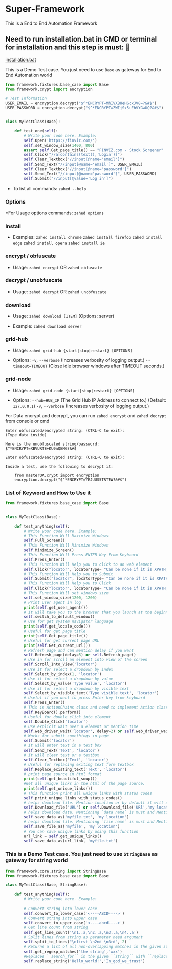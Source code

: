 # Super-Framework
This is a End to End Automation Framework


<h2>Need to run installation.bat in CMD or terminal for installation and this step is must: 🚀</h2>

[installation.bat](https://github.com/zahed3795/Super-Framework/blob/master/installation.bat)

This is a Demo Test case. You just need to use `Base` as gateway for End to End Automation world

```python
from framework.fixtures.base_case import Base
from framework.crypt import encryption

# Test Information
USER_EMAIL = encryption.decrypt("$^*ENCRYPT=MhIVXBUeHGcxJV8=?&#$")
USER_PASSWORD = encryption.decrypt("$^*ENCRYPT=ZWIjSx5uEhVYGwUQ?&#$")


class MyTestClass(Base):

    def test_one(self):
        # Write your code here. Example:
        self.Open('https://finviz.com/')
        self.set_window_size(1400, 800)
        assert self.Get_page_title() == "FINVIZ.com - Stock Screener"
        self.Click("//a[contains(text(),'Login')]")
        self.Clear_Textbox("//input[@name='email']")
        self.Send_Text("//input[@name='email']", USER_EMAIL)
        self.Clear_Textbox("//input[@name='password']")
        self.Send_Text("//input[@name='password']", USER_PASSWORD)
        self.Submit("//input[@value='Log in']")
```

* To list all commands: ``zahed --help``
### Options

*For Usage options commands:
``zahed options``

### Install
* Examples:
``zahed install chrome``
``zahed install firefox``
``zahed install edge``
``zahed install opera``
``zahed install ie``

### encrypt / obfuscate

* Usage:
``zahed encrypt``  OR  ``zahed obfuscate``

### decrypt / unobfuscate

* Usage:
``zahed decrypt``  OR  ``zahed unobfuscate``

### download

* Usage:
``zahed download [ITEM]``
        (Options: server)

* Example:
``zahed download server``

### grid-hub

* Usage:
``zahed grid-hub {start|stop|restart} [OPTIONS]``

* Options:
``-v``, ``--verbose``  (Increases verbosity of logging output.)
``--timeout=TIMEOUT``  (Close idle browser windows after TIMEOUT seconds.)

### grid-node

* Usage:
``zahed grid-node {start|stop|restart} [OPTIONS]``

* Options:
``--hub=HUB_IP`` (The Grid Hub IP Address to connect to.) (Default: ``127.0.0.1``)
``-v``, ``--verbose``  (Increases verbosity of logging output.)



For Data encrypt and decrypt, you can run `zahed encrypt` and `zahed decrypt` from console or cmd
```
Enter obfuscated/encrypted string: (CTRL-C to exit):
(Type data inside)

Here is the unobfuscated string/password:
$^*ENCRYPT=XBVURTE+KU0nQEMG?&#$

Enter obfuscated/encrypted string: (CTRL-C to exit):

Inside a test, use the following to decrypt it:

    from masterQA.crypt import encryption
    encryption.decrypt("$^*ENCRYPT=YEJUUS5TRTEW?&#$")

```


### List of Keyword and How to Use it

```python
from framework.fixtures.base_case import Base


class MyTestClass(Base):

    def test_anything(self):
        # Write your code here. Example:
        # This Function Will Maximize Windows
        self.Full_Screen()
        # This Function Will Minimize Windows
        self.Minimize_Screen()
        # This Function Will Press ENTER Key From Keyboard
        self.Press_Enter()
        # This Function Will Help you to click to an web element
        self.Click("locator", locatorType= "Can be none if it is XPATH, CSS, Name and LinkText")
        # This Function Will Help you to Submit
        self.Submit("locator", locatorType= "Can be none if it is XPATH, CSS, Name and LinkText")
        # This Function Will Help you to Click
        self.Click("locator", locatorType= "Can be none if it is XPATH, CSS, Name and LinkText")
        # This Function Will set windows size
        self.set_window_size(1200, 1200)
        # Print user agent in log
        print(self.get_user_agent())
        # It will take you to the browser that you launch at the beginning
        self.switch_to_default_window()  
        # Use for get system navigator language
        print(self.get_locale_code())
        # Useful for get page title
        print(self.Get_page_title())
        # Useful for get current page URL
        print(self.Get_current_url())
        # Refresh page and can mention delay if you want
        self.Refresh_page(delay=5) or self.Refresh_page()
        # Use in for scroll an element into view of the screen        
        self.Scroll_Into_View('locator')
        # Use it for select a dropdown by index
        self.Select_by_index(1, 'locator')
        # Use it for select a dropdown by value
        self.Select_by_value('Type value', 'locator')
        # Use it for select a dropdown by visible text
        self.Select_by_visible_text('Type visible text', 'locator')
        # Useful if you want to press Enter key from keyboard        
        self.Press_Enter()
        # This is ActionChains class and need to implement Action class methods
        self.KeyBoard().perform()
        # Useful for double click into element
        self.Double_Click('locator')
        # Use explicit wait over a element or mention time 
        self.web_driver_wait('locator', delay=2) or self.web_driver_wait('locator')
        # Works for submit somethings in page        
        self.Submit('locator')
        # It will enter text in a text box
        self.Send_Text('Text', 'locator')
        # It will clear text or a textbox
        self.Clear_Textbox('Text', 'locator')
        # Useful for replacing exiting text form textbox
        self.Replace_existing_text('Text', 'locator')
        # print page source in html format
        print(self.get_beautiful_soup())
        #Get all unique links in the html of the page source.
        print(self.get_unique_links())
        # This function print all unique links with status codes
        self.print_unique_links_with_status_codes()
        # helps download file. Mention location or by default it will download testing folder
        self.Download_file('URL') or self.Download_file('URl','my location')
        # helps download data. Mentioning `data name` is must and Mention location or by default it will download testing folder
        self.save_data_as('myfile.txt', 'my location')
        # helps download file. Mentioning `file name` is must and Mention location or by default it will download testing folder
        self.save_file_as('myfile', 'my location')
        # You can save unique links by using this function
        url_link = self.get_unique_links()
        self.save_data_as(url_link, 'myfile.txt')
```

###  This is a Demo Test case. You just need to use ```StringBase``` as gateway for string world
```python
from framework.core.string import StringBase
from framework.fixtures.base_case import Base

class MyTestClass(Base, StringBase):

    def test_anything(self):
        # Write your code here. Example:
        
        # Convert string into lower case
        self.convert_to_lower_case('<----ABCD---->')
        # Convert string into upper case
        self.convert_to_upper_case('<----abcd---->')
        # Get line count from string
        self.get_line_count('\n1..a,\n2..a,\n3..a,\n4..a')  
        # Split lines from string as parameter need argument
        self.split_to_lines("\nfirst \n2nd \n3rd", 2)  
        # Returns a list of all non-overlapping matches in the given string
        self.get_regexp_matches('the string','xxx') 
        #Replaces ``search_for`` in the given ``string`` with ``replace_with`
        self.replace_string('Hello_world!','In_god_we_trust')
```


